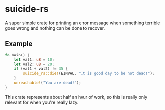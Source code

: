 # suicide-rs
A super simple crate for printing an error message when something terrible goes wrong and nothing can be done to recover.

## Example
```rust
fn main() {
    let val1: u8 = 10;
    let val2: u8 = 20;
    if (val1 + val2) != 35 {
        suicide_rs::die!(EINVAL, "It is good day to be not dead!");
    }
    unreachable!("You are dead!");
}
```

This crate represents about half an hour of work, so this is really only relevant for when you're really lazy.
